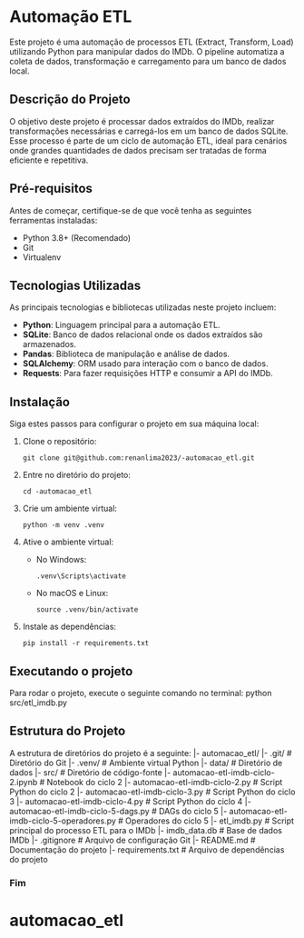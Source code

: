 # Automação ETL

Este projeto é uma automação de processos ETL (Extract, Transform, Load) utilizando Python para manipular dados do IMDb. O pipeline automatiza a coleta de dados, transformação e carregamento para um banco de dados local.

## Descrição do Projeto

O objetivo deste projeto é processar dados extraídos do IMDb, realizar transformações necessárias e carregá-los em um banco de dados SQLite. Esse processo é parte de um ciclo de automação ETL, ideal para cenários onde grandes quantidades de dados precisam ser tratadas de forma eficiente e repetitiva.

## Pré-requisitos

Antes de começar, certifique-se de que você tenha as seguintes ferramentas instaladas:

- Python 3.8+ (Recomendado)
- Git
- Virtualenv

## Tecnologias Utilizadas

As principais tecnologias e bibliotecas utilizadas neste projeto incluem:

- **Python**: Linguagem principal para a automação ETL.
- **SQLite**: Banco de dados relacional onde os dados extraídos são armazenados.
- **Pandas**: Biblioteca de manipulação e análise de dados.
- **SQLAlchemy**: ORM usado para interação com o banco de dados.
- **Requests**: Para fazer requisições HTTP e consumir a API do IMDb.

## Instalação

Siga estes passos para configurar o projeto em sua máquina local:

1. Clone o repositório:
   ```
   git clone git@github.com:renanlima2023/-automacao_etl.git
   ```

2. Entre no diretório do projeto:
   ```
   cd -automacao_etl
   ```

3. Crie um ambiente virtual:
   ```
   python -m venv .venv
   ```

4. Ative o ambiente virtual:
   - No Windows:
     ```
     .venv\Scripts\activate
     ```
   - No macOS e Linux:
     ```
     source .venv/bin/activate
     ```

5. Instale as dependências:
   ```
   pip install -r requirements.txt
   ```

## Executando o projeto

Para rodar o projeto, execute o seguinte comando no terminal: python src/etl_imdb.py

## Estrutura do Projeto

A estrutura de diretórios do projeto é a seguinte:
|- automacao_etl/
   |- .git/                  # Diretório do Git
   |- .venv/                 # Ambiente virtual Python
   |- data/                  # Diretório de dados
   |- src/                   # Diretório de código-fonte
      |- automacao-etl-imdb-ciclo-2.ipynb  # Notebook do ciclo 2
      |- automacao-etl-imdb-ciclo-2.py     # Script Python do ciclo 2
      |- automacao-etl-imdb-ciclo-3.py     # Script Python do ciclo 3
      |- automacao-etl-imdb-ciclo-4.py     # Script Python do ciclo 4
      |- automacao-etl-imdb-ciclo-5-dags.py    # DAGs do ciclo 5
      |- automacao-etl-imdb-ciclo-5-operadores.py  # Operadores do ciclo 5
      |- etl_imdb.py             # Script principal do processo ETL para o IMDb
      |- imdb_data.db            # Base de dados IMDb
   |- .gitignore             # Arquivo de configuração Git
   |- README.md              # Documentação do projeto
   |- requirements.txt       # Arquivo de dependências do projeto
 ### Fim

# automacao_etl

